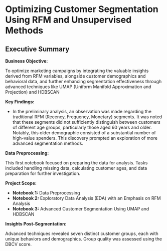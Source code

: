 # Optimizing Customer Segmentation Using RFM and Unsupervised Methods


## Executive Summary

**Business Objective:**

To optimize marketing campaigns by integrating the valuable insights derived from RFM variables, alongside customer demographics and behavioral data, and further enhancing segmentation effectiveness through advanced techniques like UMAP (Uniform Manifold Approximation and Projection) and HDBSCAN

**Key Findings:**

- In the preliminary analysis, an observation was made regarding the traditional RFM (Recency, Frequency, Monetary) segments. It was noted that these segments did not sufficiently distinguish between customers of different age groups, particularly those aged 60 years and older. Notably, this older demographic consisted of a substantial number of high-value spenders. This discovery prompted an exploration of more advanced segmentation methods.

**Data Preprocessing:**

This first notebook focused on preparing the data for analysis. Tasks included handling missing data, calculating customer ages, and data preparation for further investigation.

**Project Scope:**

- **Notebook 1:** Data Preprocessing 
- **Notebook 2:** Exploratory Data Analysis (EDA) with an Emphasis on RFM Analysis
- **Notebook 3:** Advanced Customer Segmentation Using UMAP and HDBSCAN

**Insights Post-Segmentation:**

Advanced techniques revealed seven distinct customer groups, each with unique behaviors and demographics. Group quality was assessed using the DBCV score.